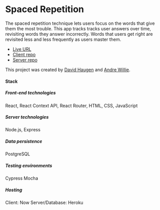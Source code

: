 # Spaced Repetition

The spaced repetition technique lets users focus on the words that give them the most trouble. 
This app tracks tracks user answers over time, revisiting words they answer incorrectly. 
Words that users get right are revisited less and less frequently as users master them. 

- [Live URL](https://spaced-repetition.now.sh)
- [Client repo](https://github.com/thinkful-ei-armadillo/Andre-David-spaced-repetition-client)
- [Server repo](https://github.com/thinkful-ei-armadillo/Andre-David-spaced-repetition-api)

This project was created by [David Haugen](https://github.com/DavidHaugen) and [Andre Willie](https://github.com/andre-kw). 

#### Stack
##### Front-end technologies
React, React Context API, React Router, HTML, CSS, JavaScript

##### Server technologies
Node.js, Express

##### Data persistence
PostgreSQL

##### Testing environments
Cypress
Mocha

##### Hosting
Client: Now
Server/Database: Heroku
